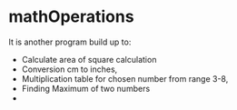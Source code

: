 # mathOperations

It is another program build up to:
- Calculate area of square calculation
- Conversion cm to inches, 
- Multiplication table for chosen number from range 3-8, 
- Finding Maximum of two numbers
- 

